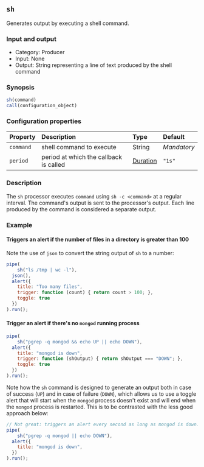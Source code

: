 ## `sh`

Generates output by executing a shell command.

### Input and output

* Category: Producer
* Input: None
* Output: String representing a line of text produced by the shell command

### Synopsis

```js
sh(command)
call(configuration_object)
```

### Configuration properties

| Property | Description | Type | Default |
| :--- | :--- | :--- | :--- |
| `command` | shell command to execute | String | *Mandatory* | 
| `period` | period at which the callback is called | [Duration](../programming.md#Durations) | `"1s"` |

### Description

The `sh` processor executes `command` using `sh -c <command>` at a regular interval. The command's
output is sent to the processor's output. Each line produced by the command is considered a separate output.

### Example

#### Triggers an alert if the number of files in a directory is greater than 100 

Note the use of `json` to convert the string output of `sh` to a number: 

```js
pipe(
	sh("ls /tmp | wc -l"),
  json(),
  alert({
  	title: "Too many files",
  	trigger: function (count) { return count > 100; },
  	toggle: true
  })
).run();
```

#### Trigger an alert if there's no `mongod` running process

```js
pipe(
	sh("pgrep -q mongod && echo UP || echo DOWN"),
  alert({
  	title: "mongod is down",
  	trigger: function (shOutput) { return shOutput === "DOWN"; },
  	toggle: true
  })
).run();
```

Note how the `sh` command is designed to generate an output both in case of success (`UP`) and in case of failure 
(`DOWN`), which allows us to use a toggle alert that will start when the `mongod` process doesn't exist and will end 
when the `mongod` process is restarted. This is to be contrasted with the less good approach below:

```js
// Not great: triggers an alert every second as long as mongod is down. 
pipe(
	sh("pgrep -q mongod || echo DOWN"),
  alert({
  	title: "mongod is down",
  })
).run();
```
